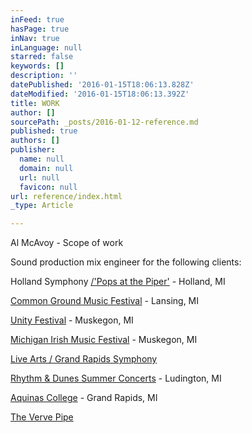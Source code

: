 ```yaml
---
inFeed: true
hasPage: true
inNav: true
inLanguage: null
starred: false
keywords: []
description: ''
datePublished: '2016-01-15T18:06:13.828Z'
dateModified: '2016-01-15T18:06:13.392Z'
title: WORK
author: []
sourcePath: _posts/2016-01-12-reference.md
published: true
authors: []
publisher:
  name: null
  domain: null
  url: null
  favicon: null
url: reference/index.html
_type: Article

---
```

Al McAvoy - Scope of work

Sound production mix engineer for the following clients:

Holland Symphony [/'Pops at the Piper'][0] - Holland, MI

[Common Ground Music Festival][1] - Lansing, MI

[Unity Festival][2] - Muskegon, MI

[Michigan Irish Music Festival][3] - Muskegon, MI

[Live Arts / Grand Rapids Symphony][4]

[Rhythm & Dunes Summer Concerts][5] - Ludington, MI

[Aquinas College][6] - Grand Rapids, MI

[The Verve Pipe][7]

[0]: http://www.hollandsentinel.com/article/20150610/entertainmentlife/150619986
[1]: http://www.commongroundfest.com/
[2]: http://unitymusicfestival.com/
[3]: https://www.michiganirish.org/
[4]: http://www.grsymphony.org/live-arts
[5]: http://www.visitludington.com/stories/rhythm__dunes_summer_concert_series
[6]: https://www.aquinas.edu/
[7]: http://www.thevervepipe.com/